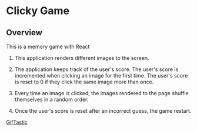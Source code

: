 # Clicky Game

## Overview
This is a memory game with React

1. This application renders different images to the screen.

2. The application keeps track of the user's score. The user's score is incremented when clicking an image for the first time. The user's score is reset to 0 if they click the same image more than once.

3. Every time an image is clicked, the images rendered to the page shuffle themselves in a random order.

4. Once the user's score is reset after an incorrect guess, the game restart.

[GifTastic](https://stanlouis.github.io/memory-game/)
